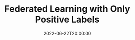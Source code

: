 ---
type: lecture
date: 2022-06-22T20:00:00
title: "Federated Learning with Only Positive Labels"
thumbnail: 
presenter: Chenpei Huang
links: 
    - url: /static_files/slides/Federated Learning with Only Positive Labels.pdf
      name: slides
    - url: https://youtu.be/ivBIPqWeGSA
      name: video
---